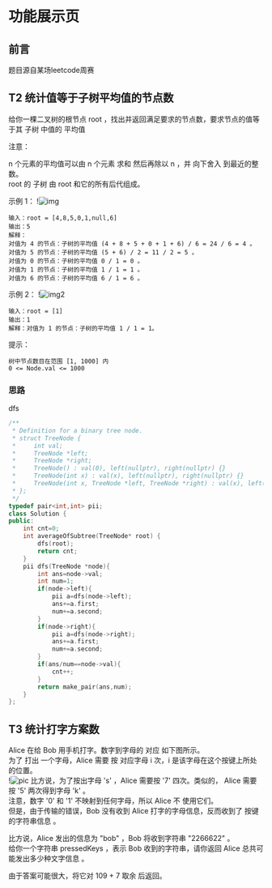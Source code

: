 # 功能展示页
## 前言
题目源自某场leetcode周赛
## T2 统计值等于子树平均值的节点数 
给你一棵二叉树的根节点 root ，找出并返回满足要求的节点数，要求节点的值等于其 子树 中值的 平均值           

注意：             
         
n 个元素的平均值可以由 n 个元素 求和 然后再除以 n ，并 向下舍入 到最近的整数。             
root 的 子树 由 root 和它的所有后代组成。            
 

示例 1：
!![img](https://assets.leetcode.com/uploads/2022/03/15/image-20220315203925-1.png)
```
输入：root = [4,8,5,0,1,null,6]
输出：5
解释：
对值为 4 的节点：子树的平均值 (4 + 8 + 5 + 0 + 1 + 6) / 6 = 24 / 6 = 4 。
对值为 5 的节点：子树的平均值 (5 + 6) / 2 = 11 / 2 = 5 。
对值为 0 的节点：子树的平均值 0 / 1 = 0 。
对值为 1 的节点：子树的平均值 1 / 1 = 1 。
对值为 6 的节点：子树的平均值 6 / 1 = 6 。
```
示例 2：
!![img2](https://assets.leetcode.com/uploads/2022/03/26/image-20220326133920-1.png)
```
输入：root = [1]
输出：1
解释：对值为 1 的节点：子树的平均值 1 / 1 = 1。
```

提示：
```
树中节点数目在范围 [1, 1000] 内
0 <= Node.val <= 1000
```
###  思路
dfs
```cpp
/**
 * Definition for a binary tree node.
 * struct TreeNode {
 *     int val;
 *     TreeNode *left;
 *     TreeNode *right;
 *     TreeNode() : val(0), left(nullptr), right(nullptr) {}
 *     TreeNode(int x) : val(x), left(nullptr), right(nullptr) {}
 *     TreeNode(int x, TreeNode *left, TreeNode *right) : val(x), left(left), right(right) {}
 * };
 */
typedef pair<int,int> pii;
class Solution {
public:
    int cnt=0;
    int averageOfSubtree(TreeNode* root) {
        dfs(root);
        return cnt;
    }
    pii dfs(TreeNode *node){
        int ans=node->val;
        int num=1;
        if(node->left){
            pii a=dfs(node->left);
            ans+=a.first;
            num+=a.second;
        }
        if(node->right){
            pii a=dfs(node->right);
            ans+=a.first;
            num+=a.second;
        }
        if(ans/num==node->val){
            cnt++;
        }
        return make_pair(ans,num);
    }
};
```
## T3 统计打字方案数 
Alice 在给 Bob 用手机打字。数字到字母的 对应 如下图所示。            
为了 打出 一个字母，Alice 需要 按 对应字母 i 次，i 是该字母在这个按键上所处的位置。          
!![pic](https://assets.leetcode.com/uploads/2022/03/15/1200px-telephone-keypad2svg.png)
比方说，为了按出字母 's' ，Alice 需要按 '7' 四次。类似的， Alice 需要按 '5' 两次得到字母  'k' 。          
注意，数字 '0' 和 '1' 不映射到任何字母，所以 Alice 不 使用它们。            
但是，由于传输的错误，Bob 没有收到 Alice 打字的字母信息，反而收到了 按键的字符串信息 。               

比方说，Alice 发出的信息为 "bob" ，Bob 将收到字符串 "2266622" 。           
给你一个字符串 pressedKeys ，表示 Bob 收到的字符串，请你返回 Alice 总共可能发出多少种文字信息 。              
            
由于答案可能很大，将它对 109 + 7 取余 后返回。              